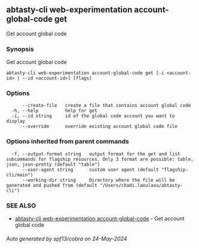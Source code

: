 ## abtasty-cli web-experimentation account-global-code get

Get account global code

### Synopsis

Get account global code

```
abtasty-cli web-experimentation account-global-code get [-i <account-id> | --id <account-id>] [flags]
```

### Options

```
      --create-file   create a file that contains account global code
  -h, --help          help for get
  -i, --id string     id of the global code account you want to display
      --override      override existing account global code file
```

### Options inherited from parent commands

```
  -f, --output-format string   output format for the get and list subcommands for flagship resources. Only 3 format are possible: table, json, json-pretty (default "table")
      --user-agent string      custom user agent (default "flagship-cli/main")
      --working-dir string     Directory where the file will be generated and pushed from (default "/Users/chadi.laoulaou/abtasty-cli")
```

### SEE ALSO

* [abtasty-cli web-experimentation account-global-code](abtasty-cli_web-experimentation_account-global-code.md)	 - Get account global code

###### Auto generated by spf13/cobra on 24-May-2024
